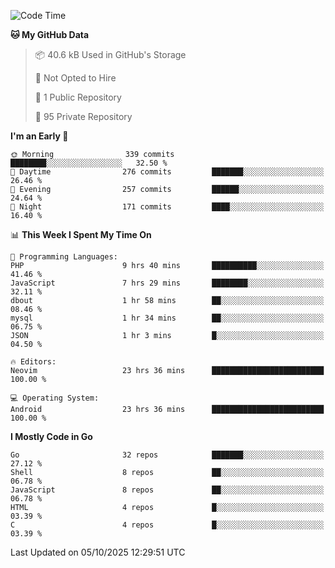 
<!--START_SECTION:waka-->
![Code Time](http://img.shields.io/badge/Code%20Time-6%2C335%20hrs%2047%20mins-blue)

**🐱 My GitHub Data** 

> 📦 40.6 kB Used in GitHub's Storage 
 > 
> 🚫 Not Opted to Hire
 > 
> 📜 1 Public Repository 
 > 
> 🔑 95 Private Repository 
 > 
**I'm an Early 🐤** 

```text
🌞 Morning                339 commits         ████████░░░░░░░░░░░░░░░░░   32.50 % 
🌆 Daytime                276 commits         ███████░░░░░░░░░░░░░░░░░░   26.46 % 
🌃 Evening                257 commits         ██████░░░░░░░░░░░░░░░░░░░   24.64 % 
🌙 Night                  171 commits         ████░░░░░░░░░░░░░░░░░░░░░   16.40 % 
```


📊 **This Week I Spent My Time On** 

```text
💬 Programming Languages: 
PHP                      9 hrs 40 mins       ██████████░░░░░░░░░░░░░░░   41.46 % 
JavaScript               7 hrs 29 mins       ████████░░░░░░░░░░░░░░░░░   32.11 % 
dbout                    1 hr 58 mins        ██░░░░░░░░░░░░░░░░░░░░░░░   08.46 % 
mysql                    1 hr 34 mins        ██░░░░░░░░░░░░░░░░░░░░░░░   06.75 % 
JSON                     1 hr 3 mins         █░░░░░░░░░░░░░░░░░░░░░░░░   04.50 % 

🔥 Editors: 
Neovim                   23 hrs 36 mins      █████████████████████████   100.00 % 

💻 Operating System: 
Android                  23 hrs 36 mins      █████████████████████████   100.00 % 
```

**I Mostly Code in Go** 

```text
Go                       32 repos            ███████░░░░░░░░░░░░░░░░░░   27.12 % 
Shell                    8 repos             ██░░░░░░░░░░░░░░░░░░░░░░░   06.78 % 
JavaScript               8 repos             ██░░░░░░░░░░░░░░░░░░░░░░░   06.78 % 
HTML                     4 repos             █░░░░░░░░░░░░░░░░░░░░░░░░   03.39 % 
C                        4 repos             █░░░░░░░░░░░░░░░░░░░░░░░░   03.39 % 
```




 Last Updated on 05/10/2025 12:29:51 UTC
<!--END_SECTION:waka-->
